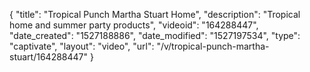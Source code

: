 {
    "title": "Tropical Punch Martha Stuart Home",
    "description": "Tropical home and summer party products",
    "videoid": "164288447",
    "date_created": "1527188886",
    "date_modified": "1527197534",
    "type": "captivate",
    "layout": "video",
    "url": "\/v\/tropical-punch-martha-stuart\/164288447"
}